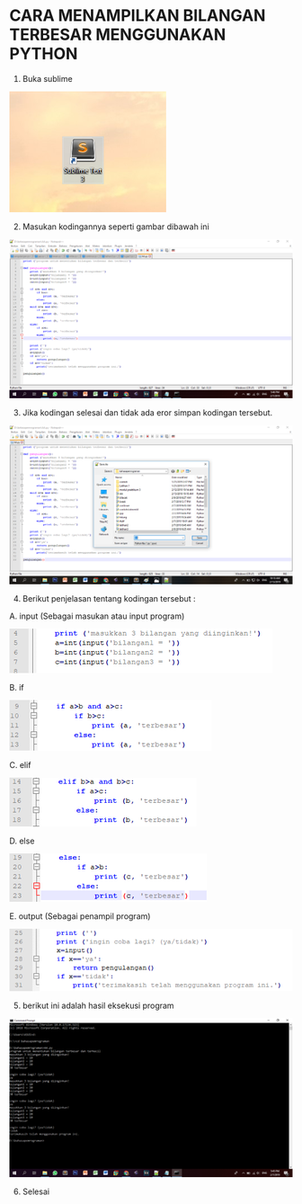 # CARA MENAMPILKAN BILANGAN TERBESAR MENGGUNAKAN PYTHON
1. Buka sublime

![alt text](1.png)

2. Masukan kodingannya seperti gambar dibawah ini

![alt text](2.png)

3. Jika kodingan selesai dan tidak ada eror simpan kodingan tersebut.

![alt text](3.png)

4. Berikut penjelasan tentang kodingan tersebut :

A. input (Sebagai masukan atau input program)

![alt text](4.png)

B. if

![alt text](5.png)

C. elif

![alt text](6.png)

D. else

![alt text](7.png)

E. output (Sebagai penampil program)

![alt text](8.png)

5. berikut ini adalah hasil eksekusi program

![alt text](KODINGAN.png)

6. Selesai


